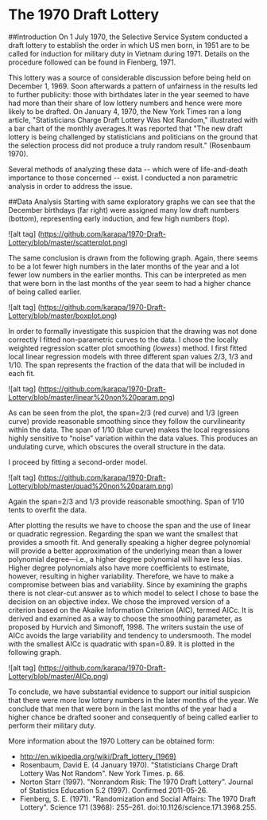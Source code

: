 # The 1970 Draft Lottery

##Introduction 
On 1 July 1970, the Selective Service System conducted a draft lottery to establish the order in which US men born, in 1951 are to be called for induction for military duty in Vietnam during 1971. Details on the procedure followed can be found in Fienberg, 1971.

This lottery was a source of considerable discussion before being held on December 1, 1969. Soon afterwards a pattern of unfairness in the results led to further publicity: those with birthdates later in the year seemed to have had more than their share of low lottery numbers and hence were more likely to be drafted. On January 4, 1970, the New York Times ran a long article, "Statisticians Charge Draft Lottery Was Not Random," illustrated with a bar chart of the monthly averages.It was reported that "The new draft lottery is being challenged by statisticians and politicians on the ground that the selection process did not produce a truly random result." (Rosenbaum 1970).

Several methods of analyzing these data -- which were of life-and-death importance to those concerned -- exist. I conducted a non parametric analysis in order to address the issue. 

##Data Analysis
Starting with same exploratory graphs we can see that the December birthdays (far right) were assigned many low draft numbers (bottom), representing early induction, and few high numbers (top).

![alt tag] (https://github.com/karapa/1970-Draft-Lottery/blob/master/scatterplot.png)

The same conclusion is drawn from the following graph. Again, there seems to be a lot fewer high numbers in the later months of the year and a lot fewer low numbers in the earlier months. This can be interpreted as men that were born in the last months of the year seem to had a higher chance of being called earlier.

![alt tag] (https://github.com/karapa/1970-Draft-Lottery/blob/master/boxplot.png)

In order to formally investigate this suspicion that the drawing was not done correctly I fitted non-parametric
curves to the data. I chose the locally weighted regression scatter plot smoothing (*lowess*) method.
I first fitted local linear regression models with three different span values 2/3, 1/3 and 1/10. The span
represents the fraction of the data that will be included in each fit. 

![alt tag] (https://github.com/karapa/1970-Draft-Lottery/blob/master/linear%20non%20param.png)

As can be seen from the plot, the span=2/3 (red curve) and 1/3 (green curve) provide reasonable smoothing
since they follow the curvilinearity within the data. The span of 1/10 (blue curve) makes the local regressions
highly sensitive to “noise” variation within the data values. This produces an undulating curve, which
obscures the overall structure in the data.

I proceed by fitting a second-order model. 

![alt tag] (https://github.com/karapa/1970-Draft-Lottery/blob/master/quad%20non%20param.png)

Again the span=2/3 and 1/3 provide reasonable smoothing. Span of 1/10 tents to overfit the data.

After plotting the results we have to choose the span and the use of linear or quadratic regression. Regarding
the span we want the smallest that provides a smooth fit. And generally speaking a higher degree polynomial
will provide a better approximation of the underlying mean than a lower polynomial degree—i.e., a higher
degree polynomial will have less bias. Higher degree polynomials also have more coefficients to estimate,
however, resulting in higher variability. Therefore, we have to make a compromise between bias and
variability. Since by examining the graphs there is not clear-cut answer as to which model to select I chose
to base the decision on an objective index. We chose the improved version of a criterion based on the Akaike
Information Criterion (AIC), termed AICc. It is derived and examined as a way to choose the smoothing
parameter, as proposed by Hurvich and Simonoff, 1998. The writers sustain the use of AICc avoids the large
variability and tendency to undersmooth.
The model with the smallest AICc is quadratic with span=0.89. It is plotted in the following graph.

![alt tag] (https://github.com/karapa/1970-Draft-Lottery/blob/master/AICp.png)

To conclude, we have substantial evidence to support our initial suspicion that there were more low lottery
numbers in the later months of the year. We conclude that men that were born in the last months of the year had a higher chance be drafted sooner and consequently of being called earlier to perform their military duty.


More information about the 1970 Lottery can be obtained form: 
- http://en.wikipedia.org/wiki/Draft_lottery_(1969)
- Rosenbaum, David E. (4 January 1970). "Statisticians Charge Draft Lottery Was Not Random". New York Times. p. 66.
- Norton Starr (1997). "Nonrandom Risk: The 1970 Draft Lottery". Journal of Statistics Education 5.2 (1997). Confirmed 2011-05-26.
- Fienberg, S. E. (1971). "Randomization and Social Affairs: The 1970 Draft Lottery". Science 171 (3968): 255–261. doi:10.1126/science.171.3968.255.
